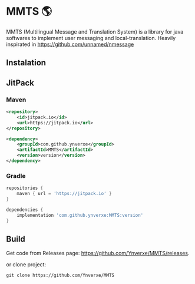# MMTS 🌎
MMTS (Multilingual Message and Translation System) is a library for java softwares to implement user messaging and local-translation. Heavily inspirated in https://github.com/unnamed/nmessage

## Instalation
## JitPack
### Maven
```xml 
<repository>
    <id>jitpack.io</id>
    <url>https://jitpack.io</url>
</repository>
```

```xml
<dependency>
    <groupId>com.github.ynverxe</groupId>
    <artifactId>MMTS</artifactId>
    <version>version</version>
</dependency>
```

### Gradle
```groovy
repositories {
    maven { url = 'https://jitpack.io' } 
}

dependencies {
    implementation 'com.github.ynverxe:MMTS:version'
}
```

## Build
Get code from Releases page: https://github.com/Ynverxe/MMTS/releases.

or clone project: 
```
git clone https://github.com/Ynverxe/MMTS
```
